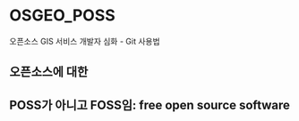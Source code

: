 # OSGEO_POSS
오픈소스 GIS 서비스 개발자 심화 - Git 사용법

## 오픈소스에 대한 

## POSS가 아니고 FOSS임: free open source software